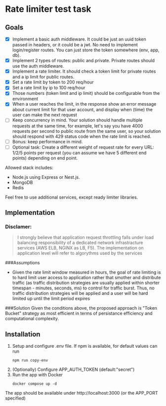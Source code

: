 # Rate limiter test task

## Goals
- [X] Implement a basic auth middleware. It could be just an uuid token passed in headers, or it could be a jwt. No need to implement login/register routes. You can just store the token somewhere (env, app, db).
- [X] Implement 2 types of routes: public and private. Private routes should use the auth middleware.
- [x] Implement a rate limiter. It should check a token limit for private routes and a ip limit for public routes.
- [x] Set a rate limit by token to 200 req/hour
- [x] Set a rate limit by ip to 100 req/hour 
- [x] Those numbers (token limit and ip limit) should be configurable from the environment
- [x] When a user reaches the limit, in the response show an error message about current limit for that user account, and display when (time) the user can make the next request
- [ ] Keep concurrency in mind.
Your solution should handle multiple requests at the same time,
for example, let's say you have 4000 requests per second to public route from the same user, so your solution should respond with 429 status code when the rate limit is reached.
- [ ] Bonus: keep performance in mind.
- [ ] Optional task: Create a different weight of request rate for every URL: 1/2/5 points per request (you can assume we have 5 different end points) depending on end point.

Allowed stack includes:
- Node.js using Express or Nest.js.
- MongoDB
- Redis

Feel free to use additional services, except ready limiter libraries.

## Implementation
### Disclamer:
> I strongly believe that application request throttling falls under load balancing responsibility of a dedicated network infrastracture services (AWS ELB, NGINX as LB, F5). The implementation on application level will refer to algorythms used by the services

###Assumptions
- Given the rate limit window measured in hours, the goal of rate limiting is to hard limit user access to application rather that smother and distribute traffic (as traffic distribution strategies are usually applied within shorter timespan - minutes, seconds, ms) to control for traffic burst. Thus, no traffic distribution strategies will be applied and a user will be hard limited up until the limit period expires

###Solution
Given the conditions above, the proposed approach is "Token Bucket" strategy as most efficient in terms of persistance efficiency and computational complexity.


## Installation

1) Setup and configure .env file. If npm is available, for default values can run
    ```
    npm run copy-env
    ```
2) (Optionally) Configure APP_AUTH_TOKEN (default:"secret")
3) Run the app with Docker
    ```
    docker compose up -d
    ```

The app should be available under http://localhost:3000 (or the APP_PORT specified)